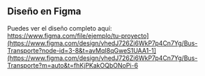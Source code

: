 ## Diseño en Figma
Puedes ver el diseño completo aquí: https://www.figma.com/file/ejemplo/tu-proyecto](https://www.figma.com/design/vhedJ726Zi6WkP7p4Cn7Yg/Bus-Transporte?node-id=3-8&t=avMqI8qGweS1UAA1-1](https://www.figma.com/design/vhedJ726Zi6WkP7p4Cn7Yg/Bus-Transporte?m=auto&t=fhKjPKakOQbONoPi-6
